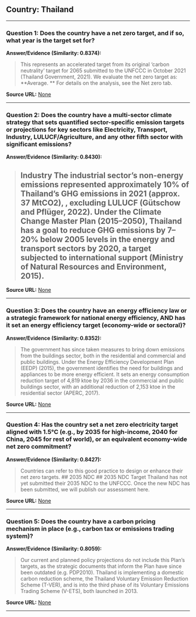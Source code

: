 ## Country: Thailand

---
### Question 1: Does the country have a net zero target, and if so, what year is the target set for?

**Answer/Evidence (Similarity: 0.8374):**
> This represents an accelerated target from its original ‘carbon neutrality’ target for 2065 submitted to the UNFCCC in October 2021 (Thailand Government, 2021). We evaluate the net zero target as: **Average. ** For details on the analysis, see the Net zero tab.

**Source URL:** [None](None)

---
### Question 2: Does the country have a multi-sector climate strategy that sets quantified sector-specific emission targets or projections for key sectors like Electricity, Transport, Industry, LULUCF/Agriculture, and any other fifth sector with significant emissions?

**Answer/Evidence (Similarity: 0.8430):**
> ## Industry  The industrial sector’s non-energy emissions represented approximately 10% of Thailand’s GHG emissions in 2021 (approx. 37 MtCO2), , excluding LULUCF (Gütschow and Pflüger, 2022). Under the Climate Change Master Plan (2015–2050), Thailand has a goal to reduce GHG emissions by 7–20% below 2005 levels in the energy and transport sectors by 2020, a target subjected to international support (Ministry of Natural Resources and Environment, 2015).

**Source URL:** [None](None)

---
### Question 3: Does the country have an energy efficiency law or a strategic framework for national energy efficiency, AND has it set an energy efficiency target (economy-wide or sectoral)?

**Answer/Evidence (Similarity: 0.8352):**
> The government has since taken measures to bring down emissions from the buildings sector, both in the residential and commercial and public buildings. Under the Energy Efficiency Development Plan (EEDP) (2015), the government identifies the need for buildings and appliances to be more energy efficient. It sets an energy consumption reduction target of 4,819 ktoe by 2036 in the commercial and public buildings sector, with an additional reduction of 2,153 ktoe in the residential sector (APERC, 2017).

**Source URL:** [None](None)

---
### Question 4: Has the country set a net zero electricity target aligned with 1.5°C (e.g., by 2035 for high-income, 2040 for China, 2045 for rest of world), or an equivalent economy-wide net zero commitment?

**Answer/Evidence (Similarity: 0.8427):**
> Countries can refer to this good practice to design or enhance their net zero targets. ## 2035 NDC  ## 2035 NDC Target  Thailand has not yet submitted their 2035 NDC to the UNFCCC. Once the new NDC has been submitted, we will publish our assessment here.

**Source URL:** [None](None)

---
### Question 5: Does the country have a carbon pricing mechanism in place (e.g., carbon tax or emissions trading system)?

**Answer/Evidence (Similarity: 0.8059):**
> Our current and planned policy projections do not include this Plan’s targets, as the strategic documents that inform the Plan have since been outdated (e.g. PDP2010). Thailand is implementing a domestic carbon reduction scheme, the Thailand Voluntary Emission Reduction Scheme (T-VER), and is into the third phase of its Voluntary Emissions Trading Scheme (V-ETS), both launched in 2013.

**Source URL:** [None](None)

---
